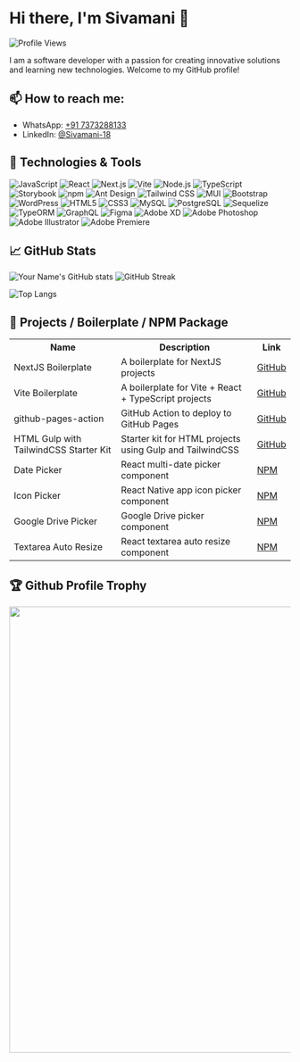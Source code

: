 # Hi there, I'm Sivamani 👋

![Profile Views](https://komarev.com/ghpvc/?username=Sivamani-18&color=blue)

I am a software developer with a passion for creating innovative solutions and learning new technologies. Welcome to my GitHub profile!

## 📫 How to reach me:
- WhatsApp: [+91 7373288133](https://wa.me/7373288133)
- LinkedIn:  [@Sivamani-18](https://www.linkedin.com/in/sivasubramaniyam-v-a2b967103/)

 

## 🔧 Technologies & Tools
![JavaScript](https://img.shields.io/badge/-JavaScript-333333?style=flat&logo=javascript)
![React](https://img.shields.io/badge/-React-333333?style=flat&logo=react)
![Next.js](https://img.shields.io/badge/-Next.js-333333?style=flat&logo=next.js)
![Vite](https://img.shields.io/badge/-Vite-333333?style=flat&logo=vite)
![Node.js](https://img.shields.io/badge/-Node.js-333333?style=flat&logo=node.js)
![TypeScript](https://img.shields.io/badge/-TypeScript-333333?style=flat&logo=typescript)
![Storybook](https://img.shields.io/badge/-Storybook-333333?style=flat&logo=storybook)
![npm](https://img.shields.io/badge/-npm-333333?style=flat&logo=npm)
![Ant Design](https://img.shields.io/badge/-AntDesign-333333?style=flat&logo=ant-design)
![Tailwind CSS](https://img.shields.io/badge/-TailwindCSS-333333?style=flat&logo=tailwind-css)
![MUI](https://img.shields.io/badge/-MUI-333333?style=flat&logo=mui)
![Bootstrap](https://img.shields.io/badge/-Bootstrap-333333?style=flat&logo=bootstrap)
![WordPress](https://img.shields.io/badge/-WordPress-333333?style=flat&logo=wordpress)
![HTML5](https://img.shields.io/badge/-HTML5-333333?style=flat&logo=html5)
![CSS3](https://img.shields.io/badge/-CSS3-333333?style=flat&logo=css3)
![MySQL](https://img.shields.io/badge/-MySQL-333333?style=flat&logo=mysql)
![PostgreSQL](https://img.shields.io/badge/-PostgreSQL-333333?style=flat&logo=postgresql)
![Sequelize](https://img.shields.io/badge/-Sequelize-333333?style=flat&logo=sequelize)
![TypeORM](https://img.shields.io/badge/-TypeORM-333333?style=flat&logo=typeorm)
![GraphQL](https://img.shields.io/badge/-GraphQL-333333?style=flat&logo=graphql)
![Figma](https://img.shields.io/badge/-Figma-333333?style=flat&logo=figma)
![Adobe XD](https://img.shields.io/badge/-AdobeXD-333333?style=flat&logo=adobe-xd)
![Adobe Photoshop](https://img.shields.io/badge/-AdobePhotoshop-333333?style=flat&logo=adobe-photoshop)
![Adobe Illustrator](https://img.shields.io/badge/-AdobeIllustrator-333333?style=flat&logo=adobe-illustrator)
![Adobe Premiere](https://img.shields.io/badge/-AdobePremiere-333333?style=flat&logo=adobe-premiere-pro)

## 📈 GitHub Stats
![Your Name's GitHub stats](https://github-readme-stats.vercel.app/api?username=Sivamani-18&theme=vue-dark&show_icons=true&hide_border=true&count_private=true&include_all_commits=true)
![GitHub Streak](https://github-readme-streak-stats.herokuapp.com?user=Sivamani-18&theme=vue-dark&hide_border=true&count_private=true&include_all_commits=true)



![Top Langs](
https://github-readme-stats.vercel.app/api/top-langs/?username=Sivamani-18&theme=vue-dark&show_icons=true&hide_border=true&layout=compact)




## 🌟 Projects / Boilerplate / NPM Package

<table>
  <tr>
    <th>Name</th>
    <th>Description</th>
    <th>Link</th>
  </tr>
  <tr>
    <td>NextJS Boilerplate</td>
    <td>A boilerplate for NextJS projects</td>
    <td><a href="https://github.com/Sivamani-18/nextjs-boilerplate">GitHub</a></td>
  </tr>
  <tr>
    <td>Vite Boilerplate</td>
    <td>A boilerplate for Vite + React + TypeScript projects</td>
    <td><a href="https://github.com/Sivamani-18/vite-react-ts-boilerplate">GitHub</a></td>
  </tr>
  <tr>
    <td>github-pages-action</td>
    <td>GitHub Action to deploy to GitHub Pages</td>
    <td><a href="https://github.com/Sivamani-18/github-pages-action">GitHub</a></td>
  </tr>
  <tr>
    <td>HTML Gulp with TailwindCSS Starter Kit</td>
    <td>Starter kit for HTML projects using Gulp and TailwindCSS</td>
    <td><a href="https://github.com/Sivamani-18/gulp-tailwind-starter">GitHub</a></td>
  </tr>
  <tr>
    <td>Date Picker</td>
    <td>React multi-date picker component</td>
    <td><a href="https://www.npmjs.com/package/react-multi-date-picker-calendar">NPM</a></td>
  </tr>
  <tr>
    <td>Icon Picker</td>
    <td>React Native app icon picker component</td>
    <td><a href="https://www.npmjs.com/package/react-native-app-icon-picker">NPM</a></td>
  </tr>
  <tr>
    <td>Google Drive Picker</td>
    <td>Google Drive picker component</td>
    <td><a href="https://www.npmjs.com/package/google-drive-picker">NPM</a></td>
  </tr>
  <tr>
    <td>Textarea Auto Resize</td>
    <td>React textarea auto resize component</td>
    <td><a href="https://www.npmjs.com/package/react-textarea-auto-resize">NPM</a></td>
  </tr>
</table>




<!--
## 📊 Activity Overview
-->

<!--START_SECTION:activity-->
<!--END_SECTION:activity-->

## 🏆 Github Profile Trophy

<!-- For light mode -->
<a href="https://github.com/Sivamani-18">
  <img width="800" src="https://github-profile-trophy.vercel.app/?username=Sivamani-18&margin-w=15&theme=light"/>
</a>




